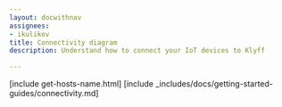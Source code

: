 ```yaml
---
layout: docwithnav
assignees:
- ikulikov
title: Connectivity diagram
description: Understand how to connect your IoT devices to Klyff

---
```

[include get-hosts-name.html]
[include _includes/docs/getting-started-guides/connectivity.md]
